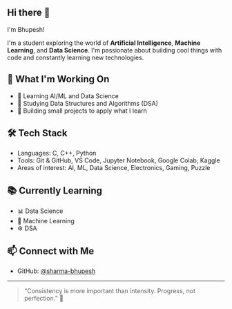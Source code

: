 ## Hi there 👋
I'm Bhupesh!

I'm a student exploring the world of **Artificial Intelligence**, **Machine Learning**, and **Data Science**. I'm passionate about building cool things with code and constantly learning new technologies.

## 🚀 What I'm Working On

- 🧠 Learning AI/ML and Data Science
- 📘 Studying Data Structures and Algorithms (DSA)
- 🔧 Building small projects to apply what I learn

## 🛠️ Tech Stack

- Languages: C, C++, Python
- Tools: Git & GitHub, VS Code, Jupyter Notebook, Google Colab, Kaggle
- Areas of interest: AI, ML, Data Science, Electronics, Gaming, Puzzle

## 📚 Currently Learning

- 📊 Data Science
- 🧠 Machine Learning
- ⚙️ DSA

## 📫 Connect with Me

- GitHub: [@sharma-bhupesh](https://github.com/sharma-bhupesh)

---

> “Consistency is more important than intensity. Progress, not perfection.” 🚀
